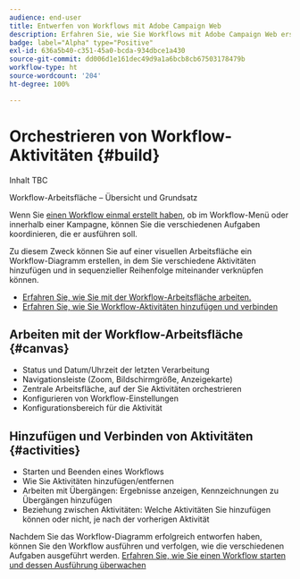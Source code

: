 ```yaml
---
audience: end-user
title: Entwerfen von Workflows mit Adobe Campaign Web
description: Erfahren Sie, wie Sie Workflows mit Adobe Campaign Web erstellen
badge: label="Alpha" type="Positive"
exl-id: 636a5b40-c351-45a0-bcda-934dbce1a430
source-git-commit: dd006d1e161dec49d9a1a6bcb8cb67503178479b
workflow-type: ht
source-wordcount: '204'
ht-degree: 100%

---
```


# Orchestrieren von Workflow-Aktivitäten {#build}

Inhalt TBC

Workflow-Arbeitsfläche – Übersicht und Grundsatz


Wenn Sie [einen Workflow einmal erstellt haben](create-workflow.md), ob im Workflow-Menü oder innerhalb einer Kampagne, können Sie die verschiedenen Aufgaben koordinieren, die er ausführen soll.

Zu diesem Zweck können Sie auf einer visuellen Arbeitsfläche ein Workflow-Diagramm erstellen, in dem Sie verschiedene Aktivitäten hinzufügen und in sequenzieller Reihenfolge miteinander verknüpfen können.

* [Erfahren Sie, wie Sie mit der Workflow-Arbeitsfläche arbeiten.](#canvas)
* [Erfahren Sie, wie Sie Workflow-Aktivitäten hinzufügen und verbinden](#activities)

## Arbeiten mit der Workflow-Arbeitsfläche {#canvas}

* Status und Datum/Uhrzeit der letzten Verarbeitung
* Navigationsleiste (Zoom, Bildschirmgröße, Anzeigekarte)
* Zentrale Arbeitsfläche, auf der Sie Aktivitäten orchestrieren
* Konfigurieren von Workflow-Einstellungen
* Konfigurationsbereich für die Aktivität

## Hinzufügen und Verbinden von Aktivitäten {#activities}

* Starten und Beenden eines Workflows
* Wie Sie Aktivitäten hinzufügen/entfernen
* Arbeiten mit Übergängen: Ergebnisse anzeigen, Kennzeichnungen zu Übergängen hinzufügen
* Beziehung zwischen Aktivitäten: Welche Aktivitäten Sie hinzufügen können oder nicht, je nach der vorherigen Aktivität

Nachdem Sie das Workflow-Diagramm erfolgreich entworfen haben, können Sie den Workflow ausführen und verfolgen, wie die verschiedenen Aufgaben ausgeführt werden. [Erfahren Sie, wie Sie einen Workflow starten und dessen Ausführung überwachen](start-monitor-workflows.md)